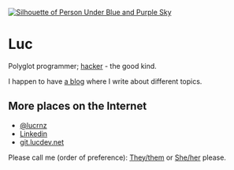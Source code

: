[![Silhouette of Person Under Blue and Purple Sky](https://file.lucdev.net/github-readme/night-photograph-starry-sky-night-sky-star-957040_crop.jpg)](https://www.pexels.com/photo/silhouette-of-person-under-blue-and-purple-sky-957040/)

# Luc
Polyglot programmer; [hacker](https://en.wikipedia.org/wiki/Hacker) - the good kind.

I happen to have [a blog](https://lucdev.net) where I write about different topics.

## More places on the Internet

- [@lucrnz](https://twitter.com/lucrnz)
- [Linkedin](https://www.linkedin.com/in/luciana-hillcoat)
- [git.lucdev.net](https://git.lucdev.net/luc)

Please call me (order of preference): [They/them](https://pronouns.within.lgbt/they) or [She/her](https://pronouns.within.lgbt/she) please.
